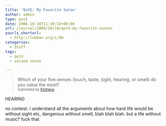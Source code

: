 ```yaml
---
title: 'QotD: My Favorite Sense'
author: admin
type: post
date: 2006-10-10T11:30:53+00:00
url: /journal/2006/10/10/qotd-my-favorite-sense/
yourls_shorturl:
  - http://lobban.org/i/9m
categories:
  - Stuff
tags:
  - qotd
  - valued sense

---
```

> Which of your five senses (touch, taste, sight, hearing, or smell) do you value the most?  
> <span style="font-size: 0.8em">Submitted by <a class="enclosure-inline-user" href="http://elishevachana.vox.com/">Elisheva</a>.</span>

HEARING

no contest. i understand all the arguments about how hard life would be without sight etc, dangerous without smell, blah blah blah. but a life without music? fuck that